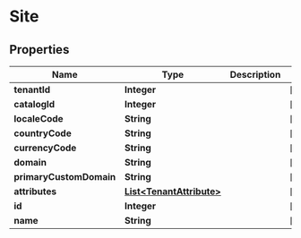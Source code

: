 
# Site

## Properties
Name | Type | Description | Notes
------------ | ------------- | ------------- | -------------
**tenantId** | **Integer** |  |  [optional]
**catalogId** | **Integer** |  |  [optional]
**localeCode** | **String** |  |  [optional]
**countryCode** | **String** |  |  [optional]
**currencyCode** | **String** |  |  [optional]
**domain** | **String** |  |  [optional]
**primaryCustomDomain** | **String** |  |  [optional]
**attributes** | [**List&lt;TenantAttribute&gt;**](TenantAttribute.md) |  |  [optional]
**id** | **Integer** |  |  [optional]
**name** | **String** |  |  [optional]



